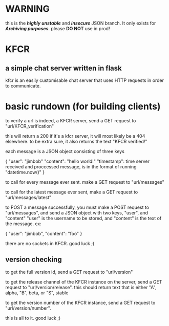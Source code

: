 # WARNING

this is the ***highly unstable*** and ***insecure*** JSON branch. It only exists for ***Archiving purposes***. please **DO NOT** use in prod!

# KFCR

## a simple chat server written in flask

kfcr is an easily customisable chat server that uses HTTP requests in order to communicate.

# basic rundown (for building clients)

to verify a url is indeed, a KFCR server, send a GET request to "url/KFCR_verification"

this will return a 200 if it's a kfcr server, it will most likely be a 404 elsewhere.
to be extra sure, it also returns the text "KFCR verified!"


each message is a JSON object consisting of three keys

{
  "user": "jimbob"
  "content": "hello world!"
  "timestamp": time server received and proccessed message, is in the format of running "datetime.now()"
}

to call for every message ever sent. make a GET request to "url/messages"

to call for the latest message ever sent, make a GET request to "url/messages/latest"

to POST a message successfully, you must make a POST request to "url/messages", and send a JSON object with two keys, "user", and "content"
"user" is the username to be stored, and "content" is the text of the message. ex:

{
  "user": "jimbob",
  "content": "foo"
}

there are no sockets in KFCR. good luck ;)

## version checking

to get the full version id, send a GET request to "url/version"

to get the release channel of the KFCR instance on the server, send a GET request to "url/version/release".
this should return text that is either "A", alpha, "B", beta, or "S", stable

to get the version number of the KFCR instance, send a GET request to "url/version/number".

this is all to it. good luck ;)
